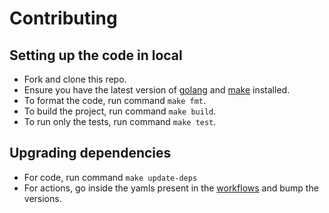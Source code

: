 # Contributing

## Setting up the code in local

- Fork and clone this repo.
- Ensure you have the latest version of [golang](https://go.dev/) and [make](https://www.gnu.org/software/make/)
  installed.
- To format the code, run command `make fmt`.
- To build the project, run command `make build`.
- To run only the tests, run command `make test`.

## Upgrading dependencies
- For code, run command `make update-deps`
- For actions, go inside the yamls present in the [workflows](.github/workflows/) and bump the versions.